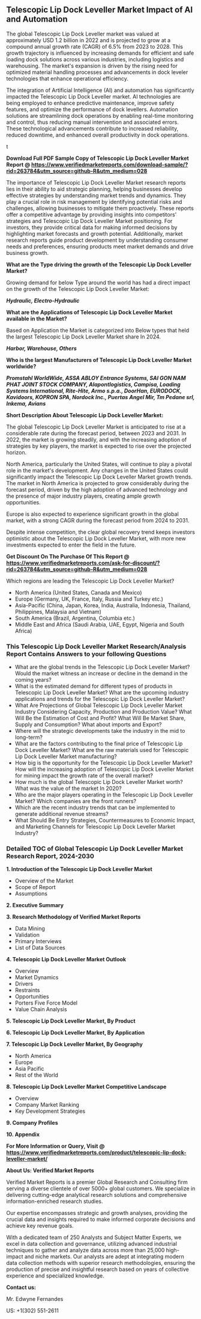 <h2>Telescopic Lip Dock Leveller Market Impact of AI and Automation</h2><p>The global Telescopic Lip Dock Leveller market was valued at approximately USD 1.2 billion in 2022 and is projected to grow at a compound annual growth rate (CAGR) of 6.5% from 2023 to 2028. This growth trajectory is influenced by increasing demands for efficient and safe loading dock solutions across various industries, including logistics and warehousing. The market's expansion is driven by the rising need for optimized material handling processes and advancements in dock leveler technologies that enhance operational efficiency.</p><p>The integration of Artificial Intelligence (AI) and automation has significantly impacted the Telescopic Lip Dock Leveller market. AI technologies are being employed to enhance predictive maintenance, improve safety features, and optimize the performance of dock levellers. Automation solutions are streamlining dock operations by enabling real-time monitoring and control, thus reducing manual intervention and associated errors. These technological advancements contribute to increased reliability, reduced downtime, and enhanced overall productivity in dock operations.</p>t</p><p id="" class=""><strong>Download Full PDF Sample Copy of Telescopic Lip Dock Leveller Market Report @ <a href="https://www.verifiedmarketreports.com/download-sample/?rid=263784&utm_source=github-R&utm_medium=028" target="_blank">https://www.verifiedmarketreports.com/download-sample/?rid=263784&utm_source=github-R&utm_medium=028</a></strong></p><p>The importance of&nbsp;Telescopic Lip Dock Leveller Market research reports lies in their ability to aid strategic planning, helping businesses develop effective strategies by understanding market trends and dynamics. They play a crucial role in risk management by identifying potential risks and challenges, allowing businesses to mitigate them proactively. These reports offer a competitive advantage by providing insights into competitors' strategies and Telescopic Lip Dock Leveller Market positioning. For investors, they provide critical data for making informed decisions by highlighting market forecasts and growth potential. Additionally, market research reports guide product development by understanding consumer needs and preferences, ensuring products meet market demands and drive business growth.</p><p><strong>What are the&nbsp;Type driving the growth of the Telescopic Lip Dock Leveller Market?</strong></p><p id="" class="">Growing demand for below Type around the world has had a direct impact on the growth of the Telescopic Lip Dock Leveller Market:</p><em><strong>Hydraulic, Electro-Hydraulic</strong></em></p><strong>What are the&nbsp;Applications&nbsp;of Telescopic Lip Dock Leveller Market available in the Market?</strong></p><p id="" class="">Based on Application the Market is categorized into Below types that held the largest Telescopic Lip Dock Leveller Market share In 2024.</p><em><strong>Harbor, Warehouse, Others</strong></em></p><strong>Who is the largest Manufacturers of Telescopic Lip Dock Leveller Market worldwide?</strong></p><p><em><strong>Promstahl WorldWide, ASSA ABLOY Entrance Systems, SAI GON NAM PHAT JOINT STOCK COMPANY, Alapontlogistics, Campisa, Loading Systems International, Rite-Hite, Armo s.p.a., DoorHan, EURODOCK, Kavidoors, KOPRON SPA, Nordock Inc., Puertas Angel Mir, Tm Pedane srl, Inkema, Avians</strong></em></p><p id="" class=""><strong>Short Description About Telescopic Lip Dock Leveller Market:</strong></p><p>The global Telescopic Lip Dock Leveller Market is anticipated to rise at a considerable rate during the forecast period, between 2023 and 2031. In 2022, the market is growing steadily, and with the increasing adoption of strategies by key players, the market is expected to rise over the projected horizon.</p><p>North America, particularly the United States, will continue to play a pivotal role in the market's development. Any changes in the United States could significantly impact the Telescopic Lip Dock Leveller Market growth trends. The market in North America is projected to grow considerably during the forecast period, driven by the high adoption of advanced technology and the presence of major industry players, creating ample growth opportunities.</p><p>Europe is also expected to experience significant growth in the global market, with a strong CAGR during the forecast period from 2024 to 2031.</p><p>Despite intense competition, the clear global recovery trend keeps investors optimistic about the Telescopic Lip Dock Leveller Market, with more new investments expected to enter the field in the future.</p><p id="" class=""><strong>Get Discount On The Purchase Of This Report @ <a href="https://www.verifiedmarketreports.com/ask-for-discount/?rid=263784&utm_source=github-R&utm_medium=028" target="_blank">https://www.verifiedmarketreports.com/ask-for-discount/?rid=263784&utm_source=github-R&utm_medium=028</a></strong></p>Which regions are leading the Telescopic Lip Dock Leveller Market?</p><ul><li>North America (United States, Canada and Mexico)</li><li>Europe (Germany, UK, France, Italy, Russia and Turkey etc.)</li><li>Asia-Pacific (China, Japan, Korea, India, Australia, Indonesia, Thailand, Philippines, Malaysia and Vietnam)</li><li>South America (Brazil, Argentina, Columbia etc.)</li><li>Middle East and Africa (Saudi Arabia, UAE, Egypt, Nigeria and South Africa)</li></ul><h3 id="" class="">This Telescopic Lip Dock Leveller Market Research/Analysis Report Contains Answers to your following Questions</h3><ul><li>What are the global trends in the Telescopic Lip Dock Leveller Market? Would the market witness an increase or decline in the demand in the coming years?</li><li>What is the estimated demand for different types of products in Telescopic Lip Dock Leveller Market? What are the upcoming industry applications and trends for the Telescopic Lip Dock Leveller Market?</li><li>What Are Projections of Global Telescopic Lip Dock Leveller Market Industry Considering Capacity, Production and Production Value? What Will Be the Estimation of Cost and Profit? What Will Be Market Share, Supply and Consumption? What about imports and Export?</li><li>Where will the strategic developments take the industry in the mid to long-term?</li><li>What are the factors contributing to the final price of Telescopic Lip Dock Leveller Market? What are the raw materials used for Telescopic Lip Dock Leveller Market manufacturing?</li><li>How big is the opportunity for the Telescopic Lip Dock Leveller Market? How will the increasing adoption of Telescopic Lip Dock Leveller Market for mining impact the growth rate of the overall market?</li><li>How much is the global Telescopic Lip Dock Leveller Market worth? What was the value of the market In 2020?</li><li>Who are the major players operating in the Telescopic Lip Dock Leveller Market? Which companies are the front runners?</li><li>Which are the recent industry trends that can be implemented to generate additional revenue streams?</li><li>What Should Be Entry Strategies, Countermeasures to Economic Impact, and Marketing Channels for Telescopic Lip Dock Leveller Market Industry?</li></ul><h3 id="" class="">Detailed TOC of Global Telescopic Lip Dock Leveller Market Research Report, 2024-2030</h3><p id="" class=""><strong>1. Introduction of the Telescopic Lip Dock Leveller Market</strong></p><ul><li>Overview of the Market</li><li>Scope of Report</li><li>Assumptions</li></ul><p id="" class=""><strong>2. Executive Summary</strong></p><p id="" class=""><strong>3. Research Methodology of Verified Market Reports</strong></p><ul><li>Data Mining</li><li>Validation</li><li>Primary Interviews</li><li>List of Data Sources</li></ul><p id="" class=""><strong>4. Telescopic Lip Dock Leveller Market Outlook</strong></p><ul><li>Overview</li><li>Market Dynamics</li><li>Drivers</li><li>Restraints</li><li>Opportunities</li><li>Porters Five Force Model</li><li>Value Chain Analysis</li></ul><p id="" class=""><strong>5. Telescopic Lip Dock Leveller Market, By Product</strong></p><p id="" class=""><strong>6. Telescopic Lip Dock Leveller Market, By Application</strong></p><p id="" class=""><strong>7. Telescopic Lip Dock Leveller Market, By Geography</strong></p><ul><li>North America</li><li>Europe</li><li>Asia Pacific</li><li>Rest of the World</li></ul><p id="" class=""><strong>8. Telescopic Lip Dock Leveller Market Competitive Landscape</strong></p><ul><li>Overview</li><li>Company Market Ranking</li><li>Key Development Strategies</li></ul><p id="" class=""><strong>9. Company Profiles</strong></p><p id="" class=""><strong>10. Appendix</strong></p><p id="" class=""><strong>For More Information or Query, Visit @ <a href="https://www.verifiedmarketreports.com/product/telescopic-lip-dock-leveller-market/" target="_blank">https://www.verifiedmarketreports.com/product/telescopic-lip-dock-leveller-market/</a></strong></p><p id="" class=""><strong>About Us: Verified Market Reports</strong></p><p id="" class="">Verified Market Reports is a premier Global Research and Consulting firm serving a diverse clientele of over 5000+ global customers. We specialize in delivering cutting-edge analytical research solutions and comprehensive information-enriched research studies.</p><p id="" class="">Our expertise encompasses strategic and growth analyses, providing the crucial data and insights required to make informed corporate decisions and achieve key revenue goals.</p><p id="" class="">With a dedicated team of 250 Analysts and Subject Matter Experts, we excel in data collection and governance, utilizing advanced industrial techniques to gather and analyze data across more than 25,000 high-impact and niche markets. Our analysts are adept at integrating modern data collection methods with superior research methodologies, ensuring the production of precise and insightful research based on years of collective experience and specialized knowledge.</p><p id="" class=""><strong>Contact us:</strong></p><p id="" class="">Mr. Edwyne Fernandes</p><p id="" class="">US: +1(302) 551-2611</p>